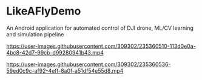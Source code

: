 # LikeAFlyDemo
An Android application for automated control of DJI drone, ML/CV learning and simulation pipeline




https://user-images.githubusercontent.com/309302/235360510-113d0e0a-4bc8-42d7-99cb-d99280941b43.mp4



https://user-images.githubusercontent.com/309302/235360536-59ed0c9c-af92-4eff-8a0f-a51df54e55d8.mp4

